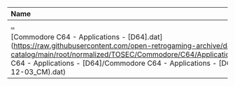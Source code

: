 |Name|Size|
|:---|---:|
|[..](../index.html)|DIR|
|[Commodore C64 - Applications - [D64].dat](https://raw.githubusercontent.com/open-retrogaming-archive/dat-catalog/main/root/normalized/TOSEC/Commodore/C64/Applications/[D64]/Commodore C64 - Applications - [D64]/Commodore C64 - Applications - [D64] (TOSEC-v2022-12-03_CM).dat)|2336447|

